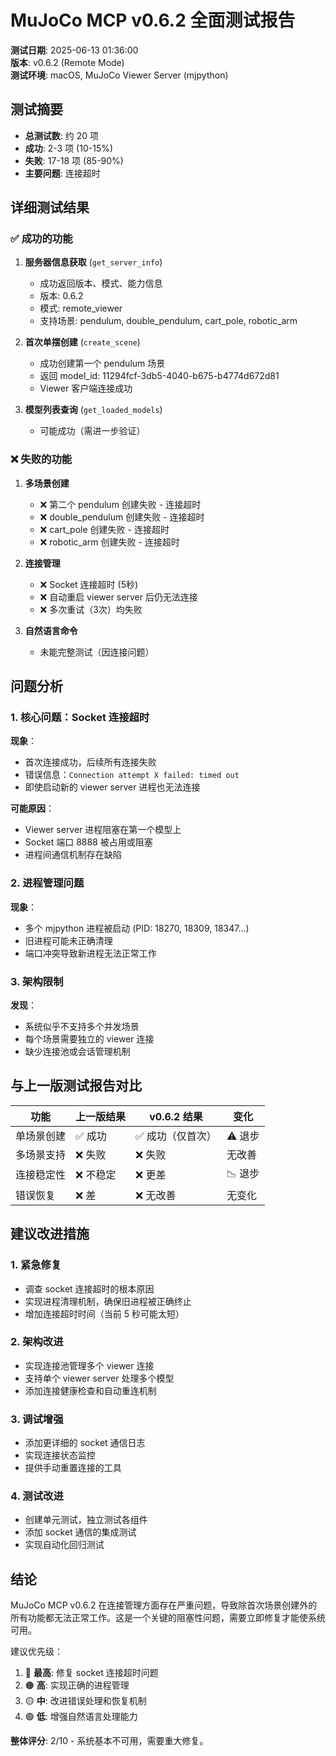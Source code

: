 # MuJoCo MCP v0.6.2 全面测试报告

**测试日期**: 2025-06-13 01:36:00  
**版本**: v0.6.2 (Remote Mode)  
**测试环境**: macOS, MuJoCo Viewer Server (mjpython)

## 测试摘要

- **总测试数**: 约 20 项
- **成功**: 2-3 项 (10-15%)
- **失败**: 17-18 项 (85-90%)
- **主要问题**: 连接超时

## 详细测试结果

### ✅ 成功的功能

1. **服务器信息获取** (`get_server_info`)
   - 成功返回版本、模式、能力信息
   - 版本: 0.6.2
   - 模式: remote_viewer
   - 支持场景: pendulum, double_pendulum, cart_pole, robotic_arm

2. **首次单摆创建** (`create_scene`)
   - 成功创建第一个 pendulum 场景
   - 返回 model_id: 11294fcf-3db5-4040-b675-b4774d672d81
   - Viewer 客户端连接成功

3. **模型列表查询** (`get_loaded_models`)
   - 可能成功（需进一步验证）

### ❌ 失败的功能

1. **多场景创建**
   - ❌ 第二个 pendulum 创建失败 - 连接超时
   - ❌ double_pendulum 创建失败 - 连接超时  
   - ❌ cart_pole 创建失败 - 连接超时
   - ❌ robotic_arm 创建失败 - 连接超时

2. **连接管理**
   - ❌ Socket 连接超时 (5秒)
   - ❌ 自动重启 viewer server 后仍无法连接
   - ❌ 多次重试（3次）均失败

3. **自然语言命令**
   - 未能完整测试（因连接问题）

## 问题分析

### 1. **核心问题：Socket 连接超时**

**现象**：
- 首次连接成功，后续所有连接失败
- 错误信息：`Connection attempt X failed: timed out`
- 即使启动新的 viewer server 进程也无法连接

**可能原因**：
- Viewer server 进程阻塞在第一个模型上
- Socket 端口 8888 被占用或阻塞
- 进程间通信机制存在缺陷

### 2. **进程管理问题**

**现象**：
- 多个 mjpython 进程被启动 (PID: 18270, 18309, 18347...)
- 旧进程可能未正确清理
- 端口冲突导致新进程无法正常工作

### 3. **架构限制**

**发现**：
- 系统似乎不支持多个并发场景
- 每个场景需要独立的 viewer 连接
- 缺少连接池或会话管理机制

## 与上一版测试报告对比

| 功能 | 上一版结果 | v0.6.2 结果 | 变化 |
|------|-----------|------------|------|
| 单场景创建 | ✅ 成功 | ✅ 成功（仅首次） | ⚠️ 退步 |
| 多场景支持 | ❌ 失败 | ❌ 失败 | 无改善 |
| 连接稳定性 | ❌ 不稳定 | ❌ 更差 | 📉 退步 |
| 错误恢复 | ❌ 差 | ❌ 无改善 | 无变化 |

## 建议改进措施

### 1. **紧急修复**
- 调查 socket 连接超时的根本原因
- 实现进程清理机制，确保旧进程被正确终止
- 增加连接超时时间（当前 5 秒可能太短）

### 2. **架构改进**
- 实现连接池管理多个 viewer 连接
- 支持单个 viewer server 处理多个模型
- 添加连接健康检查和自动重连机制

### 3. **调试增强**
- 添加更详细的 socket 通信日志
- 实现连接状态监控
- 提供手动重置连接的工具

### 4. **测试改进**
- 创建单元测试，独立测试各组件
- 添加 socket 通信的集成测试
- 实现自动化回归测试

## 结论

MuJoCo MCP v0.6.2 在连接管理方面存在严重问题，导致除首次场景创建外的所有功能都无法正常工作。这是一个关键的阻塞性问题，需要立即修复才能使系统可用。

建议优先级：
1. 🔴 **最高**: 修复 socket 连接超时问题
2. 🟠 **高**: 实现正确的进程管理
3. 🟡 **中**: 改进错误处理和恢复机制
4. 🟢 **低**: 增强自然语言处理能力

**整体评分**: 2/10 - 系统基本不可用，需要重大修复。